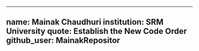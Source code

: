   
---
name: Mainak Chaudhuri
institution: SRM University
quote: Establish the New Code Order
github_user: MainakRepositor 
---
